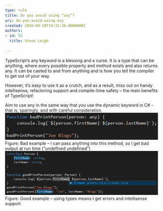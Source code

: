 ```yaml
---
type: rule
title: Do you avoid using “any”?
uri: do-you-avoid-using-any
created: 2016-04-28T19:32:36.0000000Z
authors:
- id: 55
  title: Steve Leigh

---
```


 
TypeScript’s any keyword is a blessing and a curse.  It is a type that can be anything, where every possible property and method exists and also returns any. It can be casted to and from anything and is how you tell the compiler to get out of your way.

However, it’s easy to use it as a crutch, and as a result, miss out on handy intellisense, refactoring support and compile-time safety – the main benefits of TypeScript!
 
Aim to use any in the same way that you use the dynamic keyword in C# - that is, sparingly, and with careful consideration.
![any-bad.png](any-bad.png)Figure: Bad example – I can pass anything into this method, so I get bad output at run time (“undefined undefined”)![any-good.png](any-good.png)Figure: Good example – using types means I get errors and intellisense support  ​  
